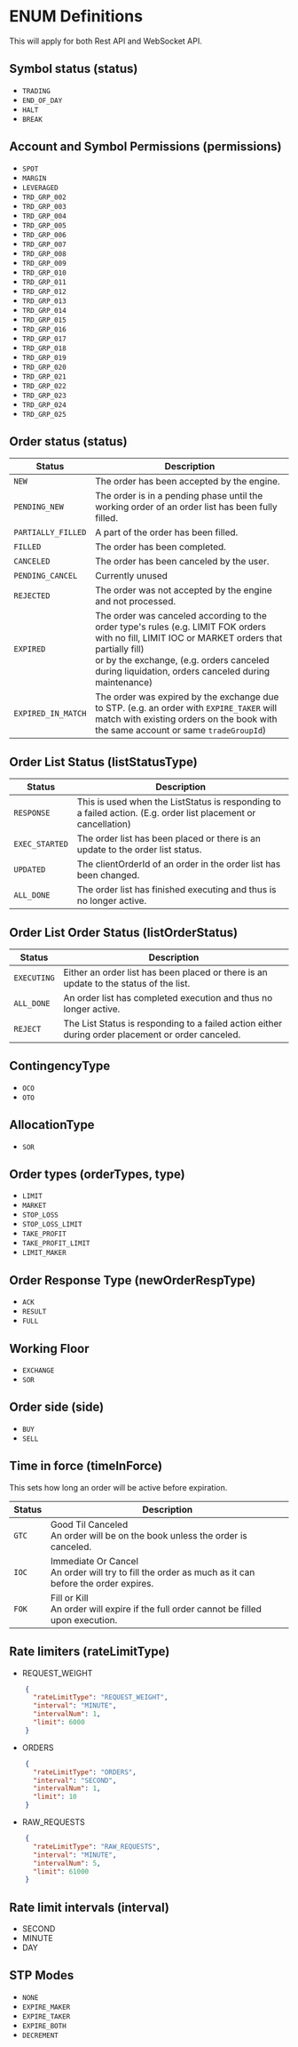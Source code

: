 # ENUM Definitions

This will apply for both Rest API and WebSocket API.

## Symbol status (status)

* `TRADING`
* `END_OF_DAY`
* `HALT`
* `BREAK`

<a id="account-and-symbol-permissions"></a>

## Account and Symbol Permissions (permissions)

* `SPOT`
* `MARGIN`
* `LEVERAGED`
* `TRD_GRP_002`
* `TRD_GRP_003`
* `TRD_GRP_004`
* `TRD_GRP_005`
* `TRD_GRP_006`
* `TRD_GRP_007`
* `TRD_GRP_008`
* `TRD_GRP_009`
* `TRD_GRP_010`
* `TRD_GRP_011`
* `TRD_GRP_012`
* `TRD_GRP_013`
* `TRD_GRP_014`
* `TRD_GRP_015`
* `TRD_GRP_016`
* `TRD_GRP_017`
* `TRD_GRP_018`
* `TRD_GRP_019`
* `TRD_GRP_020`
* `TRD_GRP_021`
* `TRD_GRP_022`
* `TRD_GRP_023`
* `TRD_GRP_024`
* `TRD_GRP_025`

## Order status (status)

Status | Description
-----------| --------------
`NEW` | The order has been accepted by the engine.
`PENDING_NEW`|The order is in a pending phase until the working order of an order list has been fully filled.
`PARTIALLY_FILLED`| A part of the order has been filled.
`FILLED` | The order has been completed.
`CANCELED` | The order has been canceled by the user.
`PENDING_CANCEL` | Currently unused
`REJECTED`       | The order was not accepted by the engine and not processed.
`EXPIRED` | The order was canceled according to the order type's rules (e.g. LIMIT FOK orders with no fill, LIMIT IOC or MARKET orders that partially fill) <br/> or by the exchange, (e.g. orders canceled during liquidation, orders canceled during maintenance)
`EXPIRED_IN_MATCH` | The order was expired by the exchange due to STP. (e.g. an order with `EXPIRE_TAKER` will match with existing orders on the book with the same account or same `tradeGroupId`)

##  Order List Status (listStatusType)

Status | Description
-----------| --------------
`RESPONSE` | This is used when the ListStatus is responding to a failed action. (E.g. order list placement or cancellation)
`EXEC_STARTED`| The order list has been placed or there is an update to the order list status.
 `UPDATED` | The clientOrderId of an order in the order list has been changed.
`ALL_DONE` | The order list has finished executing and thus is no longer active.



## Order List Order Status (listOrderStatus)

Status | Description
-----------| --------------
`EXECUTING` | Either an order list has been placed or there is an update to the status of the list.
`ALL_DONE`| An order list has completed execution and thus no longer active.
`REJECT` | The List Status is responding to a failed action either during order placement or order canceled.

## ContingencyType

* `OCO`
* `OTO`

<a id="allocationtype"></a>

## AllocationType

* `SOR`

<a id="ordertypes"></a>

## Order types (orderTypes, type)

* `LIMIT`
* `MARKET`
* `STOP_LOSS`
* `STOP_LOSS_LIMIT`
* `TAKE_PROFIT`
* `TAKE_PROFIT_LIMIT`
* `LIMIT_MAKER`

<a id="orderresponsetype"></a>

## Order Response Type (newOrderRespType)

* `ACK`
* `RESULT`
* `FULL`

## Working Floor

* `EXCHANGE`
* `SOR`

<a id="side"></a>

## Order side (side)

* `BUY`
* `SELL`

<a id="timeinforce"></a>

## Time in force (timeInForce)

This sets how long an order will be active before expiration.

Status | Description
-----------| --------------
`GTC` | Good Til Canceled <br/> An order will be on the book unless the order is canceled.
`IOC` | Immediate Or Cancel <br/> An order will try to fill the order as much as it can before the order expires.
`FOK`| Fill or Kill <br/> An order will expire if the full order cannot be filled upon execution.


## Rate limiters (rateLimitType)

* REQUEST_WEIGHT

```json
    {
      "rateLimitType": "REQUEST_WEIGHT",
      "interval": "MINUTE",
      "intervalNum": 1,
      "limit": 6000
    }
```

* ORDERS

```json
    {
      "rateLimitType": "ORDERS",
      "interval": "SECOND",
      "intervalNum": 1,
      "limit": 10
    }
```

* RAW_REQUESTS

```json
    {
      "rateLimitType": "RAW_REQUESTS",
      "interval": "MINUTE",
      "intervalNum": 5,
      "limit": 61000
    }
```

## Rate limit intervals (interval)

* SECOND
* MINUTE
* DAY

<a id="stpmodes"></a>

## STP Modes

* `NONE`
* `EXPIRE_MAKER`
* `EXPIRE_TAKER`
* `EXPIRE_BOTH`
* `DECREMENT`
